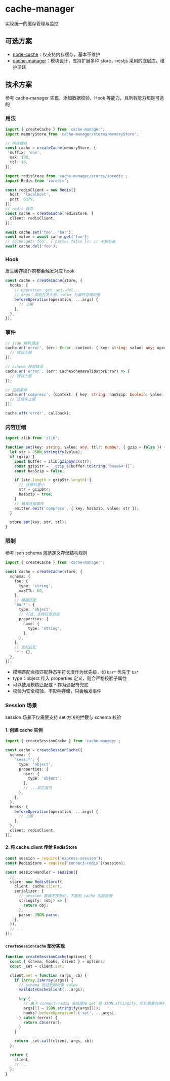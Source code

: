 # cache-manager

实现统一的缓存管理与监控

## 可选方案

- [node-cache](https://github.com/node-cache/node-cache)：仅支持内存缓存，基本不维护
- [cache-manager](https://github.com/jaredwray/cacheable)：模块设计，支持扩展多种 store，nestjs 采用的底层库，维护活跃

## 技术方案

参考 cache-manager 实现，添加数据校验、Hook 等能力，且所有能力都是可选的

### 用法

```ts
import { createCache } from 'cache-manager';
import memoryStore from 'cache-manager/stores/memoryStore';

// 内存缓存
const cache = createCache(memoryStore, {
  suffix: 'env',
  max: 100,
  ttl: 10,
});

import redisStore from 'cache-manager/stores/ioredis';
import Redis from 'ioredis';

const redisClient = new Redis({
  host: 'localhost',
  port: 6379,
});
// redis 缓存
const cache = createCache(redisStore, {
  client: redisClient,
});

await cache.set('foo', 'bar');
const value = await cache.get('foo');
// cache.get('foo', { parse: false }); // 不解析值
await cache.del('foo');
```

### Hook

发生缓存操作前都会触发对应 hook

```ts
const cache = createCache(store, {
  hooks: {
    // operation：get、set、del...
    // args：调用方法入参，value 为最终存储的值
    beforeOperation(operation, ...args) {
      // 上报
    },
  },
});
```

### 事件

```ts
// json 解析错误
cache.on('error', (err: Error, context: { key: string; value: any; operation: string }) => {
  // 错误上报
});

// schema 校验错误
cache.on('error', (err: CacheSchemaValidatorError) => {
  // 错误上报
});

// 压缩事件
cache.on('compress', (context: { key: string; hasSzip: boolean; value: any }) => {
  // 压缩率上报
});

cache.off('error', callback);
```

### 内容压缩

```ts
import zlib from 'zlib';

function set(key: string, value: any, ttl?: number, { gzip = false }) {
  let str = JSON.stringify(value);
  if (gzip) {
    const buffer = zlib.gzipSync(str);
    const gzipStr = `_gzip_${buffer.toString('base64')}`;
    const hasSzip = false;

    if (str.length > gzipStr.length) {
      // 压缩后更小
      str = gzipStr;
      hasSzip = true;
    }
    // 触发压缩事件
    emitter.emit('compress', { key, hasSzip, value: str });
  }

  store.set(key, str, ttl);
}
```

### 限制

参考 json schema 规范定义存储结构规则

```ts
import { createCache } from 'cache-manager';

const cache = createCache(store, {
  schema: {
    foo: {
      type: 'string',
      maxTTL: 60,
    },
    // 模糊匹配
    'bar*': {
      type: 'object',
      // 可选，支持任意层级
      properties: {
        name: {
          type: 'string',
        },
      },
    },
    // 宽松匹配
    '*': {},
  },
});
```

- 模糊匹配会按匹配静态字符长度作为优先级，如 `bar*` 优先于 `ba*`
- type：object 传入 properties 定义，则会严格校验子属性
- 可以使用模糊匹配或 `*` 作为通配符兜底
- 校验为安全校验，不影响存储，只会触发事件

### Session 场景

session 场景下仅需要支持 set 方法的拦截与 schema 校验

#### 1. 创建 cache 实例

```ts
import { createSessionCache } from 'cache-manager';

const cache = createSessionCache({
  schema: {
    'sess:*': {
      type: 'object',
      properties: {
        user: {
          type: 'object',
        },
        // ...其它属性
      },
    },
  },
  hooks: {
    beforeOperation(operation, ...args) {
      // 上报
    },
  },
  client: redisClient,
});
```

#### 2. 将 cache.client 传给 RedisStore

```ts
const session = require('express-session');
const RedisStore = require('connect-redis')(session);

const sessionHandler = session({
  // ...
  store: new RedisStore({
    client: cache.client,
    serializer: {
      // session 数据不序列化，下放到 cache 内部处理
      stringify: (obj) => {
        return obj;
      },
      parse: JSON.parse,
    },
  }),
  // ...
});
```

#### `createSessionCache` 部分实现

```ts
function createSessionCache(options) {
  const { schema, hooks, client } = options;
  const _set = client.set;

  client.set = function (args, cb) {
    if (Array.isArray(args)) {
      // schema 验证依赖对象 value
      vaildateCacheSlient(...args);

      try {
        // 由于 connect-redis 会处理将 set 值 JSON.stringify，所以需要将序列化下放到 redisCilent 内部
        args[1] = JSON.stringify(args[1]);
        hooks?.beforeOperation?.('set', ...args);
      } catch (error) {
        return cb(error);
      }
    }

    return _set.call(client, args, cb);
  };

  return {
    client,
    // ...
  };
}
```
